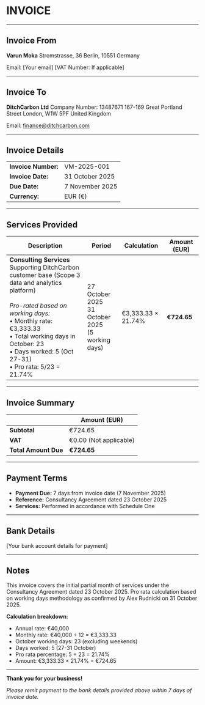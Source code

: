 # INVOICE

---

## Invoice From

**Varun Moka**
Stromstrasse, 36
Berlin, 10551
Germany

Email: [Your email]
[VAT Number: If applicable]

---

## Invoice To

**DitchCarbon Ltd**
Company Number: 13487671
167-169 Great Portland Street
London, W1W 5PF
United Kingdom

Email: finance@ditchcarbon.com

---

## Invoice Details

| | |
|---|---|
| **Invoice Number:** | VM-2025-001 |
| **Invoice Date:** | 31 October 2025 |
| **Due Date:** | 7 November 2025 |
| **Currency:** | EUR (€) |

---

## Services Provided

| Description | Period | Calculation | Amount (EUR) |
|-------------|--------|-------------|--------------|
| **Consulting Services**<br/>Supporting DitchCarbon customer base (Scope 3 data and analytics platform)<br/><br/>_Pro-rated based on working days:_<br/>• Monthly rate: €3,333.33<br/>• Total working days in October: 23<br/>• Days worked: 5 (Oct 27-31)<br/>• Pro rata: 5/23 = 21.74% | 27 October 2025<br/>31 October 2025<br/>(5 working days) | €3,333.33 × 21.74% | **€724.65** |

---

## Invoice Summary

| | Amount (EUR) |
|---|--------------|
| **Subtotal** | €724.65 |
| **VAT** | €0.00 (Not applicable) |
| **Total Amount Due** | **€724.65** |

---

## Payment Terms

- **Payment Due:** 7 days from invoice date (7 November 2025)
- **Reference:** Consultancy Agreement dated 23 October 2025
- **Services:** Performed in accordance with Schedule One

---

## Bank Details

[Your bank account details for payment]

---

## Notes

This invoice covers the initial partial month of services under the Consultancy Agreement dated 23 October 2025. Pro rata calculation based on working days methodology as confirmed by Alex Rudnicki on 31 October 2025.

**Calculation breakdown:**
- Annual rate: €40,000
- Monthly rate: €40,000 ÷ 12 = €3,333.33
- October working days: 23 (excluding weekends)
- Days worked: 5 (27-31 October)
- Pro rata percentage: 5 ÷ 23 = 21.74%
- Amount: €3,333.33 × 21.74% = €724.65

---

**Thank you for your business!**

_Please remit payment to the bank details provided above within 7 days of invoice date._
